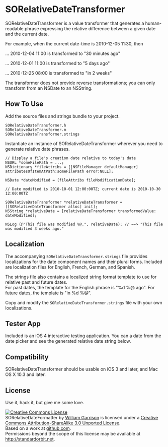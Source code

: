 # SORelativeDateTransformer #

SORelativeDateTransformer is a value transformer that generates a human-readable phrase expressing the relative difference between a given date and the current date.


For example, when the current date-time is 2010-12-05 11:30, then

... 2010-12-04 11:00 is transformed to "30 minutes ago"

... 2010-12-01 11:00 is transformed to "5 days ago"

... 2010-12-25 08:00 is transformed to "in 2 weeks"

The transformer does not provide reverse transformations; you can only transform from an NSDate to an NSString.

## How To Use ##

Add the source files and strings bundle to your project.

	SORelativeDateTransformer.h
	SORelativeDateTransformer.m
	SORelativeDataTransformer.strings

Instantiate an instance of SORelativeDateTransformer wherever you need to generate relative date phrases.

	// Display a file's creation date relative to today's date
	NSURL *someFilePath = ...;
	NSDictionary *fileAttribs = [[NSFileManager defaultManager] attributesOfItemAtPath:someFilePath error:NULL];
	
	NSDate *dateModified = [fileAttribs fileModificationDate];
	
	// Date modified is 2010-10-01 12:00:00TZ; current date is 2010-10-30 12:00:00TZ
	
	SORelativeDateTransformer *relativeDateTransformer = [[SORelativeDateTransformer alloc] init];
	NSString *relativeDate = [relativeDateTransformer transformedValue: dateModified];
	
	NSLog (@"This file was modified %@.", relativeDate); // ==> "This file was modified 3 weeks ago."
	
## Localization ##


The accompanying `SORelativeDateTransformer.strings` file provides localizations for the date component names and their plural forms. Included are localization files for English, French, German, and Spanish.

The strings file also contains a localized string format template to use for relative past and future dates.  
For past dates, the template for the English phrase is "%d %@ ago". For future dates, the template is "in %d %@".

Copy and modify the `SORelativeDateTransformer.strings` file with your own localizations.

## Tester App ##

Included is an iOS 4 interactive testing application. You can a date from the date picker and see the generated relative date string below.

## Compatibility ##

SORelativeDateTransformer should be usable on iOS 3 and later, and Mac OS X 10.3 and later.

## License ##

Use it, hack it, but give me some love.

<a rel="license" href="http://creativecommons.org/licenses/by-sa/3.0/"><img alt="Creative Commons License" style="border-width:0" src="http://i.creativecommons.org/l/by-sa/3.0/88x31.png" /></a><br /><span xmlns:dct="http://purl.org/dc/terms/" href="http://purl.org/dc/dcmitype/Text" property="dct:title" rel="dct:type">SORelativeDateFormatter</span> by <a xmlns:cc="http://creativecommons.org/ns#" href="http://github.com/billgarrison" property="cc:attributionName" rel="cc:attributionURL">William Garrison</a> is licensed under a <a rel="license" href="http://creativecommons.org/licenses/by-sa/3.0/">Creative Commons Attribution-ShareAlike 3.0 Unported License</a>.<br />Based on a work at <a xmlns:dct="http://purl.org/dc/terms/" href="https://github.com/digdog/NSDate-RelativeDate" rel="dct:source">github.com</a>.<br />Permissions beyond the scope of this license may be available at <a xmlns:cc="http://creativecommons.org/ns#" href="http://standardorbit.net" rel="cc:morePermissions">http://standardorbit.net</a>.

